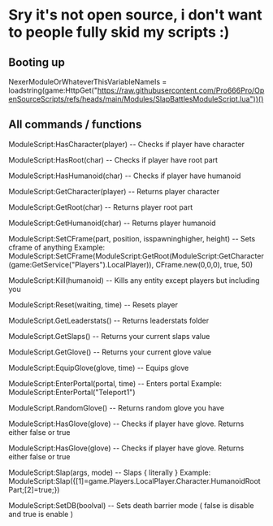 # Sry it's not open source, i don't want to people fully skid my scripts :)

## Booting up

NexerModuleOrWhateverThisVariableNameIs = loadstring(game:HttpGet("https://raw.githubusercontent.com/Pro666Pro/OpenSourceScripts/refs/heads/main/Modules/SlapBattlesModuleScript.lua"))()

## All commands / functions

ModuleScript:HasCharacter(player) -- Checks if player have character

ModuleScript:HasRoot(char) -- Checks if player have root part

ModuleScript:HasHumanoid(char) -- Checks if player have humanoid

ModuleScript:GetCharacter(player) -- Returns player character

ModuleScript:GetRoot(char) -- Returns player root part

ModuleScript:GetHumanoid(char) -- Returns player humanoid

ModuleScript:SetCFrame(part, position, isspawninghigher, height) -- Sets cframe of anything
Example: ModuleScript:SetCFrame(ModuleScript:GetRoot(ModuleScript:GetCharacter(game:GetService("Players").LocalPlayer)), CFrame.new(0,0,0), true, 50)

ModuleScript:Kill(humanoid) -- Kills any entity except players but including you

ModuleScript:Reset(waiting, time) -- Resets player

ModuleScript.GetLeaderstats() -- Returns leaderstats folder

ModuleScript.GetSlaps() -- Returns your current slaps value

ModuleScript.GetGlove() -- Returns your current glove value

ModuleScript:EquipGlove(glove, time) -- Equips glove

ModuleScript:EnterPortal(portal, time) -- Enters portal
Example: ModuleScript:EnterPortal("Teleport1")

ModuleScript.RandomGlove() -- Returns random glove you have

ModuleScript:HasGlove(glove) -- Checks if player have glove. Returns either false or true

ModuleScript:HasGlove(glove) -- Checks if player have glove. Returns either false or true

ModuleScript:Slap(args, mode) -- Slaps { literally }
Example: ModuleScript:Slap({[1]=game.Players.LocalPlayer.Character.HumanoidRootPart;[2]=true;})

ModuleScript:SetDB(boolval) -- Sets death barrier mode ( false is disable and true is enable )
